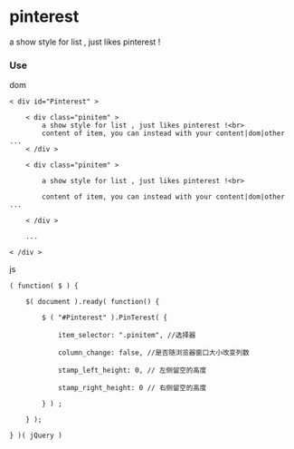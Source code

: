 pinterest
=========

a show style for list , just likes pinterest !

### Use

  dom

    < div id="Pinterest" >

        < div class="pinitem" >
            a show style for list , just likes pinterest !<br>
            content of item, you can instead with your content|dom|other ...
        < /div >

        < div class="pinitem" >

            a show style for list , just likes pinterest !<br>

            content of item, you can instead with your content|dom|other ...

        < /div >

        ...

    < /div >


  js

    ( function( $ ) {

        $( document ).ready( function() {

            $ ( "#Pinterest" ).PinTerest( {

                item_selector: ".pinitem", //选择器

                column_change: false, //是否随浏览器窗口大小改变列数

                stamp_left_height: 0, // 左侧留空的高度

                stamp_right_height: 0 // 右侧留空的高度

            } ) ;

        } );

    } )( jQuery )
